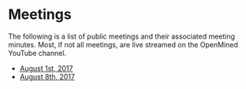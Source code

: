 # Meetings

The following is a list of public meetings and their associated meeting minutes.  Most, if not all meetings, are live streamed on the OpenMined YouTube channel.

- [August 1st, 2017](2017-08-01.md)
- [August 8th, 2017](2017-08-08.md)
